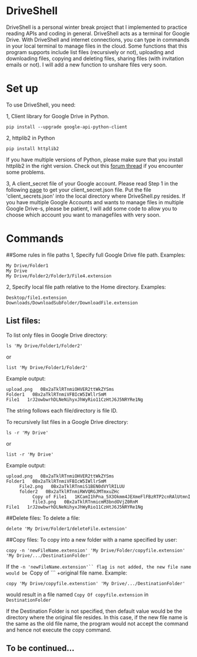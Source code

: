 # DriveShell
DriveShell is a personal winter break project that I implemented  to practice reading APIs and coding in general.
DriveShell acts as a terminal for Google Drive. With DriveShell and internet connections, you can type in commands in 
your local terminal to manage files in the cloud. 
Some functions that this program supports include list files (recursively or not), uploading and downloading files, 
copying and deleting files, sharing files (with invitation emails or not). I will add a new function to unshare files very soon.

# Set up
To use DriveShell, you need:

1, Client library for Google Drive in Python. 
```
pip install --upgrade google-api-python-client
```

2, httplib2 in Python
```
pip install httplib2
```

If you have multiple versions of Python, please make sure that you install httplib2 in the right version. 
Check out this [forum thread](http://stackoverflow.com/questions/17116290/importerror-no-module-named-httplib2-but-httplib2-is-installed)
if you encounter some problems.

3, A client_secret file of your Google account. Please read Step 1 in the following [page](https://developers.google.com/drive/v3/web/quickstart/python) 
to get your client_secret.json file. Put the file 'client_secrets.json' into the local directory where DriveShell.py resides.
If you have multiple Google Accounts and wants to manage files in multiple Google Drive-s, please be patient, I will
add some code to allow you to choose which account you want to managefiles with very soon.

# Commands
##Some rules in file paths
1, Specify full Google Drive file path. Examples: 
```
My Drive/Folder1
My Drive
My Drive/Folder2/Folder3/File4.extension
```
2, Specify local file path relative to the Home directory. Examples:
```
Desktop/file1.extension
Downloads/DownloadSubFolder/DownloadFile.extension
```
## List files:
To list only files in Google Drive directory:
```
ls 'My Drive/Folder1/Folder2'
```
or 
```
list 'My Drive/Folder1/Folder2'
```
Example output:
```
upload.png   0Bx2aTklRTnmiOHVER2ttWkZYSms
Folder1   0Bx2aTklRTnmiVFBIcW5IWllrSmM
File1   1rJ2owbwrhDLNeNihyxJhWyRio11CzHtJ6J5NRYRe1Ng
```
The string follows each file/directory is file ID.

To recursively list files in a Google Drive directory:
```
ls -r 'My Drive'
```
or 
```
list -r 'My Drive'
```

Example output:
```
upload.png   0Bx2aTklRTnmiOHVER2ttWkZYSms
Folder1   0Bx2aTklRTnmiVFBIcW5IWllrSmM
     File2.png   0Bx2aTklRTnmiS1BEN0dVYlRILUU
     folder2   0Bx2aTklRTnmiRWVQRGJMTmxuZHc
          Copy of File1   1KCamI1hPna_5X3Okmm4JEXmeFlFBzRTP2cnRAlUtmnI
          file3.png   0Bx2aTklRTnmicmM3bndOVjZ0RnM
File1   1rJ2owbwrhDLNeNihyxJhWyRio11CzHtJ6J5NRYRe1Ng
```

##Delete files:
To delete a file: 
```
delete 'My Drive/Folder1/deleteFile.extension'
```
##Copy files:
To copy into a new folder with a name specified by user:
```
copy -n 'newFileName.extension' 'My Drive/Folder/copyfile.extension' 'My Drive/.../DestinationFolder'
```
If the ```-n 'newFileName.extension'`` flag is not added, the new file name would be ```Copy of ``` +original file name. Example:
```
copy 'My Drive/copyfile.extenstion' 'My Drive/.../DestinationFolder'
```
would result in a file named ```Copy Of copyfile.extension``` in ```DestinationFolder```

If the Destination Folder is not specified, then default value would be the directory where the original file resides. In this case, 
if the new file name is the same as the old file name, the program would not accept the command and hence not execute the copy
command.

## To be continued...
